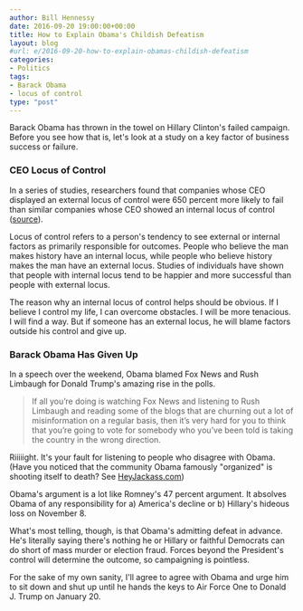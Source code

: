 ```yaml
---
author: Bill Hennessy
date: 2016-09-20 19:00:00+00:00
title: How to Explain Obama's Childish Defeatism
layout: blog
#url: e/2016-09-20-how-to-explain-obamas-childish-defeatism
categories:
- Politics
tags:
- Barack Obama
- locus of control
type: "post"
---
```


Barack Obama has thrown in the towel on Hillary Clinton's failed campaign. Before you see how that is, let's look at a study on a key factor of business success or failure.



### CEO Locus of Control



In a series of studies, researchers found that companies whose CEO displayed an external locus of control were 650 percent more likely to fail than similar companies whose CEO showed an internal locus of control ([source](https://homepages.se.edu/cvonbergen/files/2013/01/CEO-Locus-of-Control-and-Small-Firm-Performance.pdf)).

Locus of control refers to a person's tendency to see external or internal factors as primarily responsible for outcomes. People who believe the man makes history have an internal locus, while people who believe history makes the man have an external locus. Studies of individuals have shown that people with internal locus tend to be happier and more successful than people with external locus.

The reason why an internal locus of control helps should be obvious. If I believe I control my life, I can overcome obstacles. I will be more tenacious. I will find a way. But if someone has an external locus, he will blame factors outside his control and give up.



### Barack Obama Has Given Up



In a speech over the weekend, Obama blamed Fox News and Rush Limbaugh for Donald Trump's amazing rise in the polls.



> If all you’re doing is watching Fox News and listening to Rush Limbaugh and reading some of the blogs that are churning out a lot of misinformation on a regular basis, then it’s very hard for you to think that you’re going to vote for somebody who you’ve been told is taking the country in the wrong direction.



Riiiiight. It's your fault for listening to people who disagree with Obama. (Have you noticed that the community Obama famously "organized" is shooting itself to death? See [HeyJackass.com](https://heyjackass.com))

Obama's argument is a lot like Romney's 47 percent argument. It absolves Obama of any responsibility for a) America's decline or b) Hillary's hideous loss on November 8.

What's most telling, though, is that Obama's admitting defeat in advance. He's literally saying there's nothing he or Hillary or faithful Democrats can do short of mass murder or election fraud. Forces beyond the President's control will determine the outcome, so campaigning is pointless.

For the sake of my own sanity, I'll agree to agree with Obama and urge him to sit down and shut up until he hands the keys to Air Force One to Donald J. Trump on January 20.



